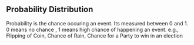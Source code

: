## Probability Distribution
Probability is the chance occuring an event. Its measured between 0 and 1. 0 means no chance , 1 means high chance of happening an event.
e.g., Flipping of Coin, Chance of Rain, Chance for a Party to win in an election
